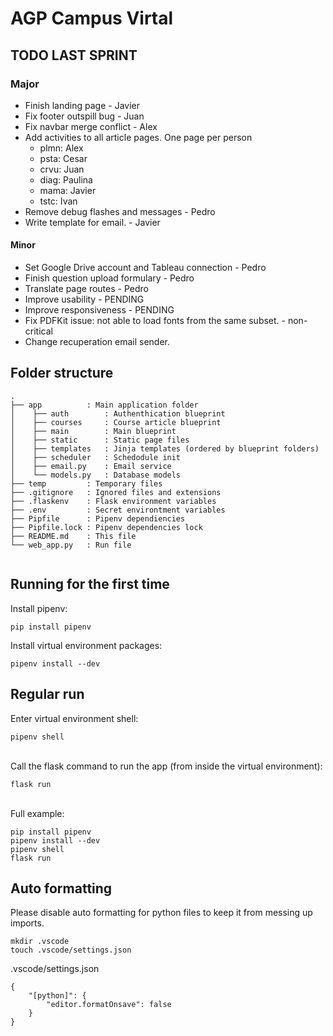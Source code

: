 # AGP Campus Virtal


## TODO LAST SPRINT
### Major
- Finish landing page - Javier
- Fix footer outspill bug - Juan
- Fix navbar merge conflict - Alex
- Add activities to all article pages. One page per person
    - plmn: Alex
    - psta: Cesar
    - crvu: Juan
    - diag: Paulina
    - mama: Javier
    - tstc: Ivan
- Remove debug flashes and messages - Pedro
- Write template for email. - Javier

#### Minor
- Set Google Drive account and Tableau connection - Pedro
- Finish question upload formulary - Pedro
- Translate page routes - Pedro
- Improve usability - PENDING
- Improve responsiveness - PENDING
- Fix PDFKit issue: not able to load fonts from the same subset. - non-critical
- Change recuperation email sender.



## Folder structure
```
.
├── app          : Main application folder
│    ├── auth        : Authenthication blueprint
│    ├── courses     : Course article blueprint
│    ├── main        : Main blueprint
│    ├── static      : Static page files
│    ├── templates   : Jinja templates (ordered by blueprint folders)
│    ├── scheduler   : Schedodule init
│    ├── email.py    : Email service
│    └── models.py   : Database models
├── temp         : Temporary files
├── .gitignore   : Ignored files and extensions
├── .flaskenv    : Flask environment variables
├── .env         : Secret environtment variables
├── Pipfile      : Pipenv dependiencies
├── Pipfile.lock : Pipenv dependencies lock
├── README.md    : This file
└── web_app.py   : Run file


```

## Running for the first time
Install pipenv:
```
pip install pipenv
```

Install virtual environment packages:
```
pipenv install --dev
```

## Regular run
Enter virtual environment shell:
```
pipenv shell
```

\
Call the flask command to run the app (from inside the virtual environment):
```
flask run
```

\
Full example:
```
pip install pipenv
pipenv install --dev
pipenv shell
flask run
```


## Auto formatting
Please disable auto formatting for python files to keep it from messing up imports.

```
mkdir .vscode
touch .vscode/settings.json
```
.vscode/settings.json
```
{
    "[python]": {
        "editor.formatOnsave": false
    }
}
```
